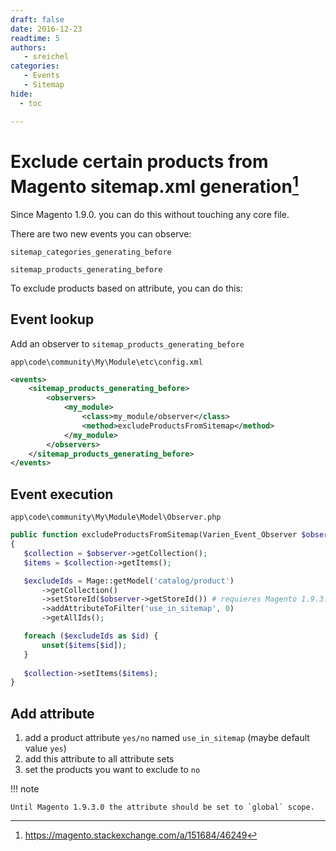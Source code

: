 ```yaml
---
draft: false
date: 2016-12-23
readtime: 5
authors:
   - sreichel
categories:
   - Events
   - Sitemap
hide:
  - toc

---
```


# Exclude certain products from Magento sitemap.xml generation[^1]

Since Magento 1.9.0. you can do this without touching any core file.

There are two new events you can observe:

```
sitemap_categories_generating_before
```

```
sitemap_products_generating_before
```

<!-- more -->

To exclude products based on attribute, you can do this:

## Event lookup

Add an observer to `sitemap_products_generating_before`

```
app\code\community\My\Module\etc\config.xml
```

```xml
<events>
    <sitemap_products_generating_before>
        <observers>
            <my_module>
                <class>my_module/observer</class>
                <method>excludeProductsFromSitemap</method>
            </my_module>
        </observers>
    </sitemap_products_generating_before>
</events>
```

## Event execution

```
app\code\community\My\Module\Model\Observer.php
```

```php
public function excludeProductsFromSitemap(Varien_Event_Observer $observer)
{
   $collection = $observer->getCollection();
   $items = $collection->getItems();

   $excludeIds = Mage::getModel('catalog/product')
       ->getCollection()
       ->setStoreId($observer->getStoreId()) # requieres Magento 1.9.3.0
       ->addAttributeToFilter('use_in_sitemap', 0)
       ->getAllIds();

   foreach ($excludeIds as $id) {
       unset($items[$id]);
   }
   
   $collection->setItems($items);
}
```

## Add attribute

1. add a product attribute `yes/no` named `use_in_sitemap` (maybe default value `yes`)
2. add this attribute to all attribute sets
3. set the products you want to exclude to `no`

!!! note

    Until Magento 1.9.3.0 the attribute should be set to `global` scope.

[^1]: https://magento.stackexchange.com/a/151684/46249
